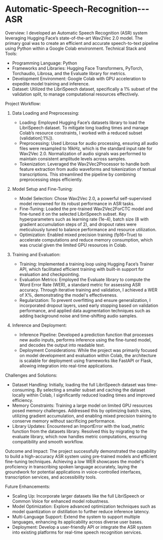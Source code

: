 # Automatic-Speech-Recognition---ASR

Overview: 
I developed an Automatic Speech Recognition (ASR) system leveraging Hugging Face’s state-of-the-art Wav2Vec 2.0 model. The primary goal was to create an efficient and accurate speech-to-text pipeline using Python within a Google Colab environment.
Technical Stack and Tools:
* Programming Language: Python
* Frameworks and Libraries: Hugging Face Transformers, PyTorch, Torchaudio, Librosa, and the Evaluate library for metrics.
* Development Environment: Google Colab with GPU acceleration to expedite model training and inference.
* Dataset: Utilized the LibriSpeech dataset, specifically a 1% subset of the validation split, to manage computational resources effectively.

Project Workflow:
1. Data Loading and Preprocessing:
    * Loading: Employed Hugging Face’s datasets library to load the LibriSpeech dataset. To mitigate long loading times and manage Colab’s resource constraints, I worked with a reduced subset (validation[:1%]).
    * Preprocessing: Used Librosa for audio processing, ensuring all audio files were resampled to 16kHz, which is the standard input rate for Wav2Vec 2.0. Normalization of audio signals was performed to maintain consistent amplitude levels across samples.
    * Tokenization: Leveraged the Wav2Vec2Processor to handle both feature extraction from audio waveforms and tokenization of textual transcriptions. This streamlined the pipeline by combining preprocessing steps efficiently.

2. Model Setup and Fine-Tuning:
    * Model Selection: Chose Wav2Vec 2.0, a powerful self-supervised model renowned for its robust performance in ASR tasks.
    * Fine-Tuning: Loaded the pre-trained Wav2Vec2ForCTC model and fine-tuned it on the selected LibriSpeech subset. Key hyperparameters such as learning rate (1e-4), batch size (8 with gradient accumulation steps of 2), and dropout rates were meticulously tuned to balance performance and resource utilization.
    * Optimization: Enabled mixed precision training (fp16=True) to accelerate computations and reduce memory consumption, which was crucial given the limited GPU resources in Colab.

3. Training and Evaluation:
    * Training: Implemented a training loop using Hugging Face’s Trainer API, which facilitated efficient training with built-in support for evaluation and checkpointing.
    * Evaluation Metrics: Employed the Evaluate library to compute the Word Error Rate (WER), a standard metric for assessing ASR accuracy. Through iterative training and validation, I achieved a WER of X%, demonstrating the model's effectiveness.
    * Regularization: To prevent overfitting and ensure generalization, I incorporated dropout layers, used early stopping based on validation performance, and applied data augmentation techniques such as adding background noise and time-shifting audio samples.

4. Inference and Deployment:
    * Inference Pipeline: Developed a prediction function that processes new audio inputs, performs inference using the fine-tuned model, and decodes the output into readable text.
    * Deployment Considerations: While the project was primarily focused on model development and evaluation within Colab, the architecture is scalable for deployment using frameworks like FastAPI or Flask, allowing integration into real-time applications.

Challenges and Solutions:
* Dataset Handling: Initially, loading the full LibriSpeech dataset was time-consuming. By selecting a smaller subset and caching the dataset locally within Colab, I significantly reduced loading times and improved efficiency.
* Memory Constraints: Training a large model on limited GPU resources posed memory challenges. Addressed this by optimizing batch sizes, utilizing gradient accumulation, and enabling mixed precision training to conserve memory without sacrificing performance.
* Library Updates: Encountered an ImportError with the load_metric function from the datasets library. Resolved this by migrating to the evaluate library, which now handles metric computations, ensuring compatibility and smooth workflow.

Outcome and Impact: The project successfully demonstrated the capability to build a high-accuracy ASR system using pre-trained models and efficient fine-tuning techniques. Achieving a low WER showcases the model's proficiency in transcribing spoken language accurately, laying the groundwork for potential applications in voice-controlled interfaces, transcription services, and accessibility tools.

Future Enhancements:
* Scaling Up: Incorporate larger datasets like the full LibriSpeech or Common Voice for enhanced model robustness.
* Model Optimization: Explore advanced optimization techniques such as model quantization or distillation to further reduce inference latency.
* Multi-Language Support: Extend the system to support multiple languages, enhancing its applicability across diverse user bases.
* Deployment: Develop a user-friendly API or integrate the ASR system into existing platforms for real-time speech recognition services.
